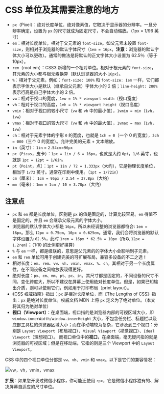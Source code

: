# CSS 单位及其需要注意的地方

- `px`（Pixel）：绝对长度单位，绝对像素值，它取决于显示器的分辨率。一旦分辨率确定，设置为 `px` 的尺寸就成为固定尺寸，不会自动缩放。（1px = 1/96 英寸）
- `em`：相对长度单位，相对于父元素的 `font-size`。如父元素未设置 `font-size`，则相对于浏览器的默认字体尺寸（`1em = 16px`，**注意**：浏览器的默认字体大小可以更改）。通常的做法是将默认的正文字体大小设置为 62.5％（等于 10px）。
- `rem`（root em）：CSS3 新增的一个相对单位。相对于根元素的 `font-size`，其元素的大小都与根元素换算（默认浏览器的大小 `16px`）。
- `%`：相对于父元素。例如：`font-size: 100%` 和 `font-size: 1em` 一样，它们都表示字体大小是默认（继承自父元素）字体大小的 2 倍；`line-height: 200%` 表示行高是自己字体大小的 2 倍。
- `vw`：相对于视口的宽度，`1vw = 1% * viewport width`（视口宽度）
- `vh`：相对于视口的高度，`1vh = 1% * viewport height`（视口高度）
- `vmin`：相对于视口的较小尺寸（`vw` 和 `vh` 中的最小值），`1vmin = min`（`1vh`，`1vw`）
- `vmax`：相对于视口的较大尺寸（`vw` 和 `vh` 中的最大值），`1vmax = max`（`1vh`，`1vw`）
- `ch`：相对于元素字体的字形 `0` 的宽度，也就是 `1ch = 0`（一个 0 的宽度），`3ch = 000`（三个 0 的宽度）。允许完美的元素 + 文本缩放。
- `in`（英寸）：`1in` = `2.54cm`=`96px`
- `pc`（`Picas`，皮卡）：`1pc = 1in / 6 = 16px`，也就是大约 `6pt`，`1/6` 英寸，也就是 `1pc = 12pt = 1/6in`。
- `pt`（`Point`，点）：`1pt = 1in / 72 = 1.333px`（大约），它是物理长度单位，相当于 `1/72` 英寸。通常在印刷中使用。（`1pt = 1/72in`）
- `cm`（厘米）： `1cm = 96px / 2.54 = 37.8px`（大约）
- `mm`（毫米）：`1mm = 1cm / 10 = 3.78px`（大约）

## 注意点

- `px` 和 `em` 都是长度单位，区别是 `px` 的值是固定的，计算比较容易。`em` 得值不是固定的，并且 `em` 会继承父级元素的字体大小。
- 浏览器的默认字体大小都是 `16px`。所以未经调整的浏览器都符合: `1em = 16px`。那么 `12px = 0.75em`，`10px = 0.625em`。通常，我们会将浏览器的默认字体设置为 `62.5%`，此时 `1rem = 16px * 62.5% = 10px`（所以 `12px = 1.2rem`）；（1:10 的比例更好换算）
- `%` 与 `em` 一样，都是级联的，意思是父元素的的字体大小会影响到子元素。
- `em` 和 `rem` 单位可用于创建完美的可扩展布局，兼容多设备的不二之选！
- 相对长度：`em`、`rem`、`vw`、`vh`、`vmin`、`vmax`、`%`、`ch`。其相对于另一个长度属性，在不同设备之间缩放表现得更好。
- 绝对长度：`px`、`cm`、`mm`、`pt`、`pc`、`in`。其尺寸都是固定的，不同设备的尺寸不同，变化跨度大，所以不建议在屏幕上使用绝对长度单位。但是，如果已知输出介质，则可以使用它们，例如用于打印布局（print layout）。
- 《CSS 权威指南》指出：`px` 是相对长度单位，而《The Lengths of CSS》指出：`px` 是绝对长度单位。权威文档 MDN 上将 `px` 定义为了绝对单位。（本文将其归为绝对单位）
- **视口（Viewport）**：在桌面端，视口指的是浏览器内部的可视区域大小，即 `window.innerWidth/window.innerHeight` 大小，不包含任务栏、标题栏以及底部工具栏的浏览器区域大小；而在移动端较为复杂，它涉及到三个视口：分别是 `Layout Viewport`（布局视口）、`Visual Viewport`（视觉视口）、`Ideal Viewport`（理想视口）。 而视口单位中的**视口**，在桌面端，毫无疑问指的就是浏览器的可视区域；但是在移动端，它指的则是三个 Viewport 中的 `Layout Viewport`。

CSS 中的四个视口单位分部是 `vw`、`vh`、`vmin` 和 `vmax`。以下是它们的兼容情况：

![vw，vh，vmin，vmax](https://upload-images.jianshu.io/upload_images/18281896-49bb83a48c764b3a.png?imageMogr2/auto-orient/strip%7CimageView2/2/w/1240)

**扩展**：如果您开发过微信小程序，你可能还使用 `rpx`，它是微信小程序独有的、解决屏幕自适应的尺寸单位。
